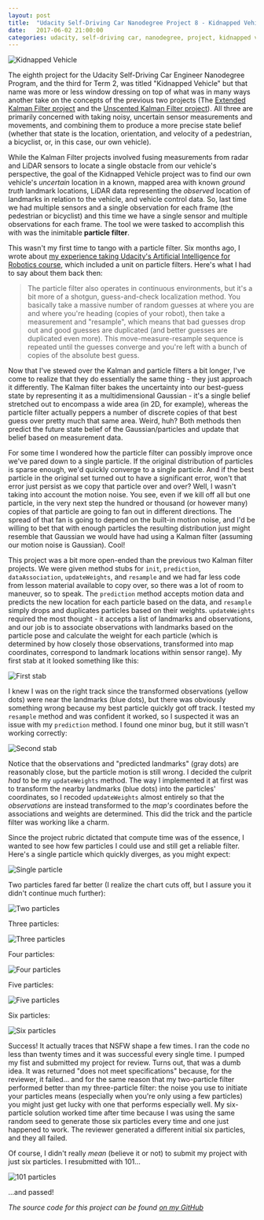 ```yaml
---
layout: post
title:  "Udacity Self-Driving Car Nanodegree Project 8 - Kidnapped Vehicle"
date:   2017-06-02 21:00:00 
categories: udacity, self-driving car, nanodegree, project, kidnapped vehicle, particle filter
---
```


![Kidnapped Vehicle](https://github.com/jeremy-shannon/jeremy-shannon.github.io/blob/master/images/kidnapped_vehicle/kidnapped_vehicle_cover.png?raw=true)

The eighth project for the Udacity Self-Driving Car Engineer Nanodegree Program, and the third for Term 2, was titled "Kidnapped Vehicle" but that name was more or less window dressing on top of what was in many ways another take on the concepts of the previous two projects (The [Extended Kalman Filter project](http://jeremyshannon.com/2017/04/21/udacity-sdcnd-extended-kalman-filter.html) and the [Unscented Kalman Filter project](http://jeremyshannon.com/2017/05/05/udacity-sdcnd-unscented-kalman-filter.html)). All three are primarily concerned with taking noisy, uncertain sensor measurements and movements, and combining them to produce a more precise state belief (whether that state is the location, orientation, and velocity of a pedestrian, a bicyclist, or, in this case, our own vehicle). 

While the Kalman Filter projects involved fusing measurements from radar and LiDAR sensors to locate a single obstacle from our vehicle's perspective, the goal of the Kidnapped Vehicle project was to find our own vehicle's *uncertain* location in a known, mapped area with known *ground truth* landmark locations, LiDAR data representing the *observed* location of landmarks in relation to the vehicle, and vehicle control data. So, last time we had multiple sensors and a single observation for each frame (the pedestrian or bicyclist) and this time we have a single sensor and multiple observations for each frame. The tool we were tasked to accomplish this with was the inimitable **particle filter**.

This wasn't my first time to tango with a particle filter. Six months ago, I wrote about [my experience taking Udacity's Artificial Intelligence for Robotics course](http://jeremyshannon.com/2016/12/02/udacity-artificial-intelligence-for-robotics-pt-1.html), which included a unit on particle filters. Here's what I had to say about them back then:

> The particle filter also operates in continuous environments, but it's a bit more of a shotgun, guess-and-check localization method. You basically take a massive number of random guesses at where you are and where you're heading (copies of your robot), then take a measurement and "resample", which means that bad guesses drop out and good guesses are duplicated (and better guesses are duplicated even more). This move-measure-resample sequence is repeated until the guesses converge and you're left with a bunch of copies of the absolute best guess.

Now that I've stewed over the Kalman and particle filters a bit longer, I've come to realize that they do essentially the same thing - they just approach it differently. The Kalman filter bakes the uncertainty into our best-guess state by representing it as a multidimensional Gaussian - it's a single belief stretched out to encompass a wide area (in 2D, for example), whereas the particle filter actually peppers a number of discrete copies of that best guess over pretty much that same area. Weird, huh? Both methods then predict the future state belief of the Gaussian/particles and update that belief based on measurement data. 

For some time I wondered how the particle filter can possibly improve once we've pared down to a single particle. If the original distribution of particles is sparse enough, we'd quickly converge to a single particle. And if the best particle in the original set turned out to have a significant error, won't that error just persist as we copy that particle over and over? Well, I wasn't taking into account the motion noise. You see, even if we kill off all but one particle, in the very next step the hundred or thousand (or however many) copies of that particle are going to fan out in different directions. The spread of that fan is going to depend on the built-in motion noise, and I'd be willing to bet that with enough particles the resulting distribution just might resemble that Gaussian we would have had using a Kalman filter (assuming our motion noise is Gaussian). Cool!

This project was a bit more open-ended than the previous two Kalman filter projects. We were given method stubs for `init`, `prediction`, `dataAssociation`, `updateWeights`, and `resample` and we had far less code from lesson material available to copy over, so there was a lot of room to maneuver, so to speak. The `prediction` method accepts motion data and predicts the new location for each particle based on the data, and `resample` simply drops and duplicates particles based on their weights. `updateWeights` required the most thought - it accepts a list of landmarks and observations, and our job is to associate observations with landmarks based on the particle pose and calculate the weight for each particle (which is determined by how closely those observations, transformed into map coordinates, correspond to landmark locations within sensor range). My first stab at it looked something like this:

![First stab](https://github.com/jeremy-shannon/jeremy-shannon.github.io/blob/master/images/kidnapped_vehicle/recoded%20transformations.PNG?raw=true)

I knew I was on the right track since the transformed observations (yellow dots) were near the landmarks (blue dots), but there was obviously something wrong because my best particle quickly got off track. I tested my `resample` method and was confident it worked, so I suspected it was an issue with my `prediction` method. I found one minor bug, but it still wasn't working correctly:

![Second stab](https://github.com/jeremy-shannon/jeremy-shannon.github.io/blob/master/images/kidnapped_vehicle/02.PNG?raw=true)

Notice that the observations and "predicted landmarks" (gray dots) are reasonably close, but the particle motion is still wrong. I decided the culprit *had* to be my `updateWeights` method. The way I implemented it at first was to transform the nearby landmarks (blue dots) into the particles' coordinates, so I recoded `updateWeights` almost entirely so that the *observations* are instead transformed to the *map's* coordinates before the associations and weights are determined. This did the trick and the particle filter was working like a charm.

Since the project rubric dictated that compute time was of the essence, I wanted to see how few particles I could use and still get a reliable filter. Here's a single particle which quickly diverges, as you might expect:

![Single particle](https://github.com/jeremy-shannon/jeremy-shannon.github.io/blob/master/images/kidnapped_vehicle/1_particle.PNG?raw=true)

Two particles fared far better (I realize the chart cuts off, but I assure you it didn't continue much further):

![Two particles](https://github.com/jeremy-shannon/jeremy-shannon.github.io/blob/master/images/kidnapped_vehicle/2_particles.PNG?raw=true)

Three particles:

![Three particles](https://github.com/jeremy-shannon/jeremy-shannon.github.io/blob/master/images/kidnapped_vehicle/3_particles.PNG?raw=true)

Four particles:

![Four particles](https://github.com/jeremy-shannon/jeremy-shannon.github.io/blob/master/images/kidnapped_vehicle/4_particles.PNG?raw=true)

Five particles:

![Five particles](https://github.com/jeremy-shannon/jeremy-shannon.github.io/blob/master/images/kidnapped_vehicle/5_particles.PNG?raw=true)

Six particles:

![Six particles](https://github.com/jeremy-shannon/jeremy-shannon.github.io/blob/master/images/kidnapped_vehicle/6_particles.PNG?raw=true)

Success! It actually traces that NSFW shape a few times. I ran the code no less than twenty times and it was successful every single time. I pumped my fist and submitted my project for review. Turns out, that was a dumb idea. It was returned "does not meet specifications" because, for the reviewer, it failed... and for the same reason that my two-particle filter performed better than my three-particle filter: the noise you use to initiate your particles means (especially when you're only using a few particles) you might just get lucky with one that performs especially well. My six-particle solution worked time after time because I was using the same random seed to generate those six particles every time and one just happened to work. The reviewer generated a different initial six particles, and they all failed. 

Of course, I didn't really *mean* (believe it or not) to submit my project with just six particles. I resubmitted with 101...

![101 particles](https://github.com/jeremy-shannon/jeremy-shannon.github.io/blob/master/images/kidnapped_vehicle/101_particles.PNG?raw=true)

...and passed!

*The source code for this project can be found [on my GitHub](https://github.com/jeremy-shannon/CarND-Kidnapped-Vehicle-Project)*
